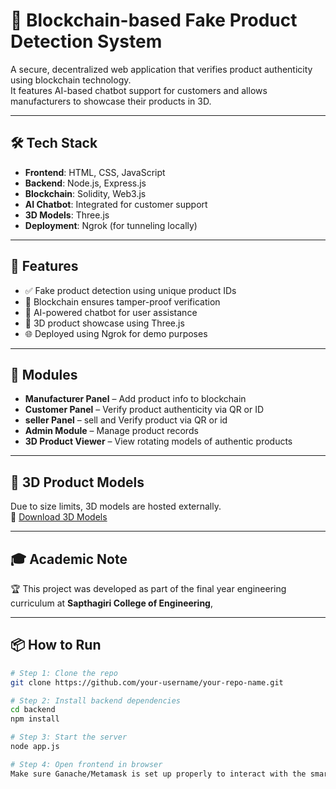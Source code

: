 # 🔗 Blockchain-based Fake Product Detection System

A secure, decentralized web application that verifies product authenticity using blockchain technology.  
It features AI-based chatbot support for customers and allows manufacturers to showcase their products in 3D.

---

## 🛠️ Tech Stack

- **Frontend**: HTML, CSS, JavaScript  
- **Backend**: Node.js, Express.js  
- **Blockchain**: Solidity, Web3.js  
- **AI Chatbot**: Integrated for customer support  
- **3D Models**: Three.js  
- **Deployment**: Ngrok (for tunneling locally)

---

## 🚀 Features

- ✅ Fake product detection using unique product IDs
- 🔐 Blockchain ensures tamper-proof verification
- 🤖 AI-powered chatbot for user assistance
- 🧊 3D product showcase using Three.js
- 🌐 Deployed using Ngrok for demo purposes

---

## 🧩 Modules

- **Manufacturer Panel** – Add product info to blockchain
- **Customer Panel** – Verify product authenticity via QR or ID
- **seller Panel** –  sell and Verify product  via QR or id
- **Admin Module** – Manage product records
- **3D Product Viewer** – View rotating models of authentic products

---

## 🧊 3D Product Models

Due to size limits, 3D models are hosted externally.  
🔗 [Download 3D Models](https://drive.google.com)

---

## 🎓 Academic Note

🏆 This project was developed as part of the final year engineering curriculum at **Sapthagiri College of Engineering**,

---

## 📦 How to Run

```bash
# Step 1: Clone the repo
git clone https://github.com/your-username/your-repo-name.git

# Step 2: Install backend dependencies
cd backend
npm install

# Step 3: Start the server
node app.js

# Step 4: Open frontend in browser
Make sure Ganache/Metamask is set up properly to interact with the smart contract.

